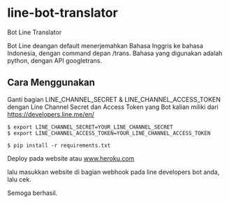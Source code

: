 # line-bot-translator
Bot Line Translator

Bot Line deangan default menerjemahkan Bahasa Inggris ke bahasa Indonesia, dengan command depan /trans. Bahasa yang digunakan adalah python, dengan API googletrans.

## Cara Menggunakan

Ganti bagian LINE_CHANNEL_SECRET & LINE_CHANNEL_ACCESS_TOKEN dengan Line Channel Secret dan Access Token yang Bot kalian miliki dari https://developers.line.me/en/

```
$ export LINE_CHANNEL_SECRET=YOUR_LINE_CHANNEL_SECRET
$ export LINE_CHANNEL_ACCESS_TOKEN=YOUR_LINE_CHANNEL_ACCESS_TOKEN

$ pip install -r requirements.txt
```
Deploy pada website atau www.heroku.com

lalu masukkan website di bagian webhook pada line developers bot anda, lalu cek.

Semoga berhasil.

